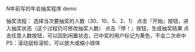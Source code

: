 N年前写的年会抽奖程序
demo

抽奖流程：
选择当次要抽奖的人数（30、10、5、2、1）
点击『开始』按钮，进入抽奖状态（这个过程仍可修改抽奖人数）
点击『停！』按钮，生成抽奖结果
点击任意人数按钮，可以回到闲置状态，已中奖的用户标记为黄色，不会二次命中
PS：滚动鼠标滚轮，可以放大或缩小球体